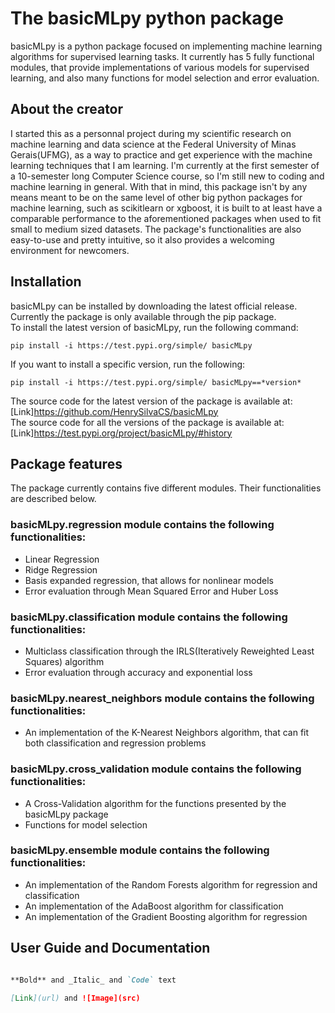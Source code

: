 # The basicMLpy python package<br />
basicMLpy is a python package focused on implementing machine learning algorithms for supervised learning tasks. It currently has 5 fully functional modules, that provide implementations of various models for supervised learning, and also many functions for model selection and error evaluation.<br />
## About the creator<br />
I started this as a personnal project during my scientific research on machine learning and data science at the Federal University of Minas Gerais(UFMG), as a way to practice and get experience with the machine learning techniques that I am learning. I'm currently at the first semester of a 10-semester long Computer Science course, so I'm still new to coding and machine learning in general. With that in mind, this package isn't by any means meant to be on the same level of other big python packages for machine learning, such as scikitlearn or xgboost, it is built to at least have a comparable performance to the aforementioned packages when used to fit small to medium sized datasets. The package's functionalities are also easy-to-use and pretty intuitive, so it also provides a welcoming environment for newcomers.<br />
## Installation<br />
basicMLpy can be installed by downloading the latest official release. Currently the package is only available through the pip package.<br />
To install the latest version of basicMLpy, run the following command:<br />
```
pip install -i https://test.pypi.org/simple/ basicMLpy
```
If you want to install a specific version, run the following:<br />
```
pip install -i https://test.pypi.org/simple/ basicMLpy==*version*
```
The source code for the latest version of the package is available at: [Link]https://github.com/HenrySilvaCS/basicMLpy<br />
The source code for all the versions of the package is available at: [Link]https://test.pypi.org/project/basicMLpy/#history<br />
## Package features<br />
The package currently contains five different modules. Their functionalities are described below.<br />
### basicMLpy.regression module contains the following functionalities:<br />
* Linear Regression <br />
* Ridge Regression <br />
* Basis expanded regression, that allows for nonlinear models <br />
* Error evaluation through Mean Squared Error and Huber Loss<br />
### basicMLpy.classification module contains the following functionalities:<br />
* Multiclass classification through the IRLS(Iteratively Reweighted Least Squares) algorithm<br />
* Error evaluation through accuracy and exponential loss<br />
### basicMLpy.nearest_neighbors module contains the following functionalities:<br />
* An implementation of the K-Nearest Neighbors algorithm, that can fit both classification and regression problems<br />
### basicMLpy.cross_validation module contains the following functionalities:<br />
* A Cross-Validation algorithm for the functions presented by the basicMLpy package<br />
* Functions for model selection<br />
### basicMLpy.ensemble module contains the following functionalities:<br />
* An implementation of the Random Forests algorithm for regression and classification<br />
* An implementation of the AdaBoost algorithm for classification<br />
* An implementation of the Gradient Boosting algorithm for regression<br />
## User Guide and Documentation<br />

```markdown

**Bold** and _Italic_ and `Code` text

[Link](url) and ![Image](src)
```
